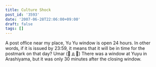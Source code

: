 ```yaml
---
title: Culture Shock
post_id: '3593'
date: '2007-06-28T22:06:00+09:00'
draft: false
tags: []
---
```


A post office near my place, Yu Yu window is open 24 hours. In other words, if it is issued by 23:59, it means that it will be in time for the postmark on that day? Umar (゚ д ゚) There was a window at Yuyu in Arashiyama, but it was only 30 minutes after the closing window.